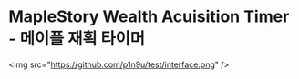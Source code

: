 # MapleStory Wealth Acuisition Timer - 메이플 재획 타이머
<img src="https://github.com/p1n9u/test/interface.png" />
